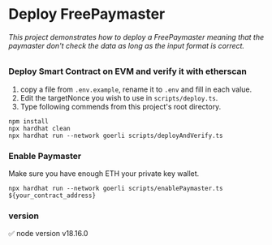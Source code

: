# Deploy FreePaymaster

###### This project demonstrates how to deploy a FreePaymaster meaning that the paymaster don't check the data as long as the input format is correct.

### Deploy Smart Contract on EVM and verify it with etherscan
1. copy a file from `.env.example`, rename it to `.env` and fill in each value.
2. Edit the targetNonce you wish to use in `scripts/deploy.ts`.
3. Type following commends from this project's root directory.
```shell
npm install
npx hardhat clean
npx hardhat run --network goerli scripts/deployAndVerify.ts
```

### Enable Paymaster
Make sure you have enough ETH your private key wallet.
```shell
npx hardhat run --network goerli scripts/enablePaymaster.ts ${your_contract_address}
```

### version
✅ node version v18.16.0